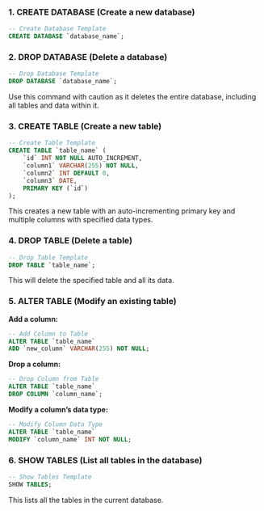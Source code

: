 ### 1. **CREATE DATABASE** (Create a new database)

```sql
-- Create Database Template
CREATE DATABASE `database_name`;
```

### 2. **DROP DATABASE** (Delete a database)

```sql
-- Drop Database Template
DROP DATABASE `database_name`;
```

Use this command with caution as it deletes the entire database, including all tables and data within it.

### 3. **CREATE TABLE** (Create a new table)

```sql
-- Create Table Template
CREATE TABLE `table_name` (
    `id` INT NOT NULL AUTO_INCREMENT,
    `column1` VARCHAR(255) NOT NULL,
    `column2` INT DEFAULT 0,
    `column3` DATE,
    PRIMARY KEY (`id`)
);
```

This creates a new table with an auto-incrementing primary key and multiple columns with specified data types.

### 4. **DROP TABLE** (Delete a table)

```sql
-- Drop Table Template
DROP TABLE `table_name`;
```

This will delete the specified table and all its data.

### 5. **ALTER TABLE** (Modify an existing table)

**Add a column:**
```sql
-- Add Column to Table
ALTER TABLE `table_name`
ADD `new_column` VARCHAR(255) NOT NULL;
```

**Drop a column:**
```sql
-- Drop Column from Table
ALTER TABLE `table_name`
DROP COLUMN `column_name`;
```

**Modify a column’s data type:**
```sql
-- Modify Column Data Type
ALTER TABLE `table_name`
MODIFY `column_name` INT NOT NULL;
```

### 6. **SHOW TABLES** (List all tables in the database)

```sql
-- Show Tables Template
SHOW TABLES;
```

This lists all the tables in the current database.
